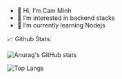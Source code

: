 - 👋 Hi, I’m Cam Minh
- 👀 I’m interested in backend stacks
- 🌱 I’m currently learning Nodejs

<!---
minhlc98/minhlc98 is a ✨ special ✨ repository because its `README.md` (this file) appears on your GitHub profile.
You can click the Preview link to take a look at your changes.
--->

📈 Github Stats:

![Anurag's GitHub stats](https://github-readme-stats.vercel.app/api?username=minhlc98&show_icons=true&theme=radical)

![Top Langs](https://github-readme-stats-git-masterrstaa-rickstaa.vercel.app/api/top-langs/?username=minhlc98)

